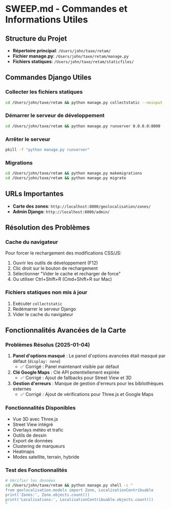 # SWEEP.md - Commandes et Informations Utiles

## Structure du Projet
- **Répertoire principal**: `/Users/john/taxe/retam/`
- **Fichier manage.py**: `/Users/john/taxe/retam/manage.py`
- **Fichiers statiques**: `/Users/john/taxe/retam/staticfiles/`

## Commandes Django Utiles

### Collecter les fichiers statiques
```bash
cd /Users/john/taxe/retam && python manage.py collectstatic --noinput
```

### Démarrer le serveur de développement
```bash
cd /Users/john/taxe/retam && python manage.py runserver 0.0.0.0:8000
```

### Arrêter le serveur
```bash
pkill -f "python manage.py runserver"
```

### Migrations
```bash
cd /Users/john/taxe/retam && python manage.py makemigrations
cd /Users/john/taxe/retam && python manage.py migrate
```

## URLs Importantes
- **Carte des zones**: `http://localhost:8000/geolocalisation/zones/`
- **Admin Django**: `http://localhost:8000/admin/`

## Résolution des Problèmes

### Cache du navigateur
Pour forcer le rechargement des modifications CSS/JS:
1. Ouvrir les outils de développement (F12)
2. Clic droit sur le bouton de rechargement
3. Sélectionner "Vider le cache et recharger de force"
4. Ou utiliser Ctrl+Shift+R (Cmd+Shift+R sur Mac)

### Fichiers statiques non mis à jour
1. Exécuter `collectstatic`
2. Redémarrer le serveur Django
3. Vider le cache du navigateur

## Fonctionnalités Avancées de la Carte

### Problèmes Résolus (2025-01-04)
1. **Panel d'options masqué** : Le panel d'options avancées était masqué par défaut (`display: none`)
   - ✅ Corrigé : Panel maintenant visible par défaut
2. **Clé Google Maps** : Clé API potentiellement expirée
   - ✅ Corrigé : Ajout de fallbacks pour Street View et 3D
3. **Gestion d'erreurs** : Manque de gestion d'erreurs pour les bibliothèques externes
   - ✅ Corrigé : Ajout de vérifications pour Three.js et Google Maps

### Fonctionnalités Disponibles
- Vue 3D avec Three.js
- Street View intégré
- Overlays météo et trafic
- Outils de dessin
- Export de données
- Clustering de marqueurs
- Heatmaps
- Modes satellite, terrain, hybride

### Test des Fonctionnalités
```bash
# Vérifier les données
cd /Users/john/taxe/retam && python manage.py shell -c "
from geolocalisation.models import Zone, LocalisationContribuable
print('Zones:', Zone.objects.count())
print('Localisations:', LocalisationContribuable.objects.count())
"
```